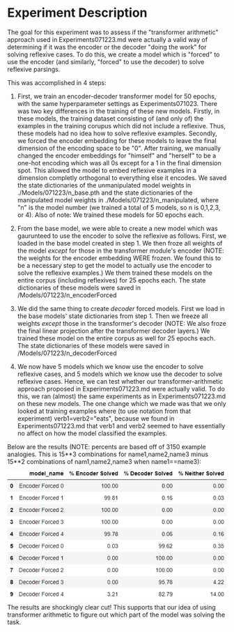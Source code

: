 # Experiment Description
The goal for this experiment was to assess if the "transformer arithmetic" approach used in Experiments071223.md were actually a valid way of determining if it was the encoder or the decoder "doing the work" for solving reflexive cases. To do this, we create a model which is "forced" to use the encoder (and similarly, "forced" to use the decoder) to solve reflexive parsings. 

This was accomplished in 4 steps:

1. First, we train an encoder-decoder transformer model for 50 epochs, with the same hyperparameter settings as Experiments071023. There was two key differences in the training of these new models. Firstly, in these models, the training dataset consisting of (and only of) the examples in the training corupus which did not include a reflexive. Thus, these models had no idea how to solve reflexive examples. Secondly, we forced the encoder embedding for these models to leave the final dimension of the encoding space to be "0". After training, we manually changed the encoder embeddings for "himself" and "herself" to be a one-hot encoding which was all 0s except for a 1 in the final dimension spot. This allowed the model to embed reflexive examples in a dimension completly orthogonal to everything else it encodes. We saved the state dictionaries of the unmanipulated model weights in ./Models/071223/n_base.pth and the state dictionaries of the manipulated model weights in ./Models/071223/n_manipulated, where "n" is the model number (we trained a total of 5 models, so n is 0,1,2,3, or 4). Also of note: We trained these models for 50 epochs each.

2. From the base model, we were able to create a new model which was gaurunteed to use the encoder to solve the reflexive as follows. First, we loaded in the base model created in step 1. We then froze all weights of the model *except* for those in the transformer module's encoder (NOTE: the weights for the encoder embedding WERE frozen. We found this to be a necessary step to get the model to actually use the encoder to solve the reflexive examples.) We them trained these models on the entire corpus (including reflexives) for 25 epochs each. The state dictionaries of these models were saved in /Models/071223/n_encoderForced

3. We did the same thing to create *decoder* forced models. First we load in the base models' state dictionaries from step 1. Then we freeze all weights *except* those in the transformer's decoder (NOTE: We also froze the final linear projection after the transformer decoder layers.) We trained these model on the entire corpus as well for 25 epochs each. The state dictionaries of these models were saved in /Models/071223/n_decoderForced

4. We now have 5 models which we know use the encoder to solve reflexive cases, and 5 models which we know use the decoder to solve reflexive cases. Hence, we can test whether our transformer-arithmetic approach proposed in Experiments071223.md were actually valid. To do this, we ran (almost) the same experiments as in Experiments071223.md on these new models. The one change which we made was that we only looked at training examples where (to use notation from that experiment) verb1=verb2="eats", because we found in Experiments071223.md that verb1 and verb2 seemed to have essentially no affect on how the model classified the examples.

Below are the results (NOTE: percents are based off of 3150 example analogies. This is 15\*\*3 combinations for name1,name2,name3 minus 15\*\*2 combinations of nam1,name2,name3 when name1==name3):
<p align="center">
    <img src="https://github.com/luk27182/Reflexive-Anaphora/blob/main/Figures/Experiment_Results_071223_composite_table.png">
</p>

The results are shockingly clear cut! This supports that our idea of using transformer arithmetic to figure out which part of the model was solving the task.